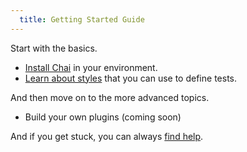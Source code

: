 ```yaml
---
  title: Getting Started Guide
---
```


Start with the basics. 

- [Install Chai](/guide/installation/) in your environment.
- [Learn about styles](/guide/styles/) that you can use to define tests.

And then move on to the more advanced topics.

- Build your own plugins (coming soon)

And if you get stuck, you can always [find help](/guide/resources/).
